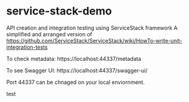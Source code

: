 # service-stack-demo
API creation and integration testing using ServiceStack framework
A simplified and arranged version of https://github.com/ServiceStack/ServiceStack/wiki/HowTo-write-unit-integration-tests

To check metadata:
https://localhost:44337/metadata

To see Swagger UI:
https://localhost:44337/swagger-ui/


Port 44337 can be chnaged on your local enviornment.

test

